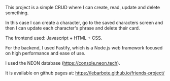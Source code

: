 This project is a simple CRUD where I can create, read, update and delete something.

In this case I can create a character, go to the saved characters screen and then I can update each character's phrase and delete their card.

The frontend used: Javascript + HTML + CSS.

For the backend, I used Fastify, which is a Node.js web framework focused on high performance and ease of use.

I used the NEON database (https://console.neon.tech). 

It is available on github pages at: https://lebarbote.github.io/friends-project/
